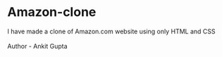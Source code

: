 # Amazon-clone
I have made a clone of Amazon.com website using only HTML and CSS  
<br>
Author - Ankit Gupta